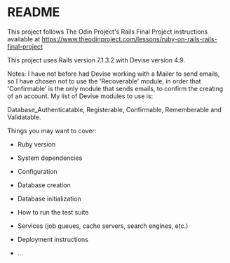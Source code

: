 # README

This project follows The Odin Project's Rails Final Project instructions available at https://www.theodinproject.com/lessons/ruby-on-rails-rails-final-project

This project uses Rails version 7.1.3.2 with Devise version 4.9.

Notes: I have not before had Devise working with a Mailer to send emails, so I have chosen not to use the 'Recoverable' module, in order that 'Confirmable' is the only module that sends emails, to confirm the creating of an account. My list of Devise modules to use is:

Database_Authenticatable, Registerable, Confirmable,
         Rememberable and Validatable.


Things you may want to cover:

* Ruby version

* System dependencies

* Configuration

* Database creation

* Database initialization

* How to run the test suite

* Services (job queues, cache servers, search engines, etc.)

* Deployment instructions

* ...
